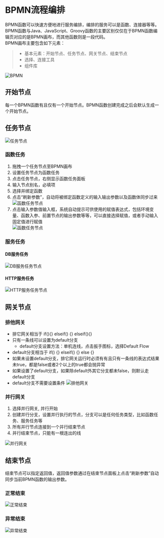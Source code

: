# BPMN流程编排
BPMN函数可以快速方便地进行服务编排，编排的服务可以是函数、连接器等等。BPMN函数与Java、JavaScript、Groovy函数的主要区别仅仅在于BPMN函数编辑页对应的是BPMN画布，而其他函数则是一段代码。  
BPMN画布主要包含如下元素：
> - 基本元素：开始节点、任务节点、网关节点、结束节点
> - 选择、连接工具
> - 组件库

![BPMN](../../../../../image/Starlink/dev/BPMN.png)
## 开始节点
每一个BPMN函数有且仅有一个开始节点。BPMN函数创建完成之后会默认生成一个开始节点。  
## 任务节点
![任务节点](../../../../../image/Starlink/dev/BPMN-task.png)
### 函数任务
1. 拖拽一个任务节点至BPMN画布
2. 设置任务节点为函数任务
3. 点击任务节点，右侧显示函数任务面板
4. 输入节点别名，必填项
5. 选择并绑定函数
6. 点击“刷新参数”，自动将被绑定函数定义的输入输出参数以及函数体同步过来  
![函数任务节点](../../../../../image/Starlink/dev/BPMN-script-task.png)
7. 点击输入参数值输入框，系统自动提示可供使用的赋值表达式，包括环境变量、函数入参、前置节点的输出参数等等，可以直接选择赋值，或者手动输入固定值进行赋值  
![函数任务节点](../../../../../image/Starlink/dev/BPMN-param-set-value.png)
### 服务任务
#### DB服务任务
![DB服务任务节点](../../../../../image/Starlink/dev/BPMN-DB-service-task.png)
#### HTTP服务任务
![HTTP服务任务节点](../../../../../image/Starlink/dev/BPMN-HTTP-service-task.png)
## 网关节点
### 排他网关
- 排它网关相当于 if(){} elseif() {} elseif(){}  
- 只有一条线可以设置为default分支
  * default分支设置方法：单机连线，点击扳手图标，选择Default Flow
- default分支相当于 if() {} elseif() {} else {}
- 如果未设置default分支，排它网关运行时必须有有且只有一条线的表达式结果未true，都是false或者2个以上的true都会抛异常
- 如果设置了default分支，如果除default外其它分支都未false，则默认走default分支
- default分支不需要设置条件
![排他网关](../../../../../image/Starlink/dev/exclusive-gateway.png)
### 并行网关
1. 选择并行网关, 并行开始
2. 创建并行分支，设置并行执行的节点，分支可以是任何任务类型，比如函数任务、服务任务等
3. 所有并行节点连接到一个并行结束节点
4. 并行结束节点，只能有一根连出的线

![并行网关](../../../../../image/Starlink/dev/parallel-gateway.png)
## 结束节点
结束节点可以指定返回值，返回值参数通过在结束节点面板上点击“刷新参数”自动同步当前BPMN函数的输出参数。  
### 正常结束
![正常结束](../../../../../image/Starlink/dev/end-event.png)
### 异常结束
![异常结束](../../../../../image/Starlink/dev/error-event.png)